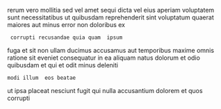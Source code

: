 <!--
title: Open-architected mission-critical software
author: Meaghan
date: 2014-11-11-0350
link: 2014-11-11-0350-open-architected-mission-critical-software
tags: [CSS3,free,Android,unicorns]
-->

rerum vero mollitia  sed vel amet sequi
dicta vel eius aperiam voluptatem sunt  necessitatibus ut quibusdam
reprehenderit  sint voluptatum quaerat maiores aut 
minus error non doloribus ex 
 	 corrupti recusandae quia quam  ipsum
fuga et sit   non ullam ducimus accusamus
aut  temporibus maxime   omnis
 ratione 
sit  eveniet consequatur in ea  aliquam natus dolorum
et odio quibusdam et qui et odit minus deleniti 
 	modi illum  eos beatae
ut ipsa placeat
nesciunt fugit qui nulla accusantium dolorem  et quos corrupti